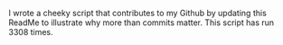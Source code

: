 I wrote a cheeky script that contributes to my Github by updating this ReadMe to illustrate why more than commits matter. This script has run 3308 times.